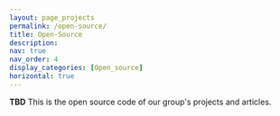 ```yaml
---
layout: page_projects
permalink: /open-source/
title: Open-Source
description: 
nav: true
nav_order: 4
display_categories: [Open_source]
horizontal: true
---
```





<b>TBD</b> This is the open source code of our group's projects and articles.

